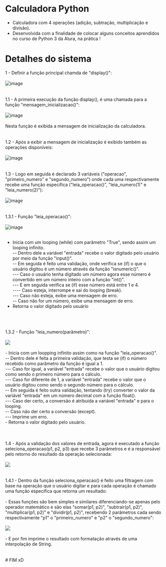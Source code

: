 # Calculadora Python

- Calculadora com 4 operações (adição, subtração, multiplicação e divisão).<br>
- Desenvolvida com a finalidade de colocar alguns conceitos aprendidos no curso de Python 3 da Alura, na prática !

# Detalhes do sistema

1 - Definir a função principal chamda de "display()":
<br>
<br>
![image](https://user-images.githubusercontent.com/50367720/112857148-eeb83880-9086-11eb-9158-e065e0937105.png)
<br>
<br>
<br>
1.1 - A primeira execução da função display(), é uma chamada para a função "mensagem_inicializacao()":
<br>
<br>
![image](https://user-images.githubusercontent.com/50367720/112857702-8027aa80-9087-11eb-8243-d9f17497409e.png)
<br>
<br>
Nesta função é exibida a mensagem de inicialização da calculadora.
<br>
<br>
<br>
1.2 - Após a exibir a mensagem de inicialização é exibido também as operações disponíveis:
<br>
<br>
![image](https://user-images.githubusercontent.com/50367720/112858115-f1fff400-9087-11eb-9a44-373442fe7a57.png)
<br>
<br>
<br>
1.3 - Logo em seguida é declarado 3 variáveis ("operacao", "primeiro_numero" e "segundo_numero") onde cada uma respectivamente recebe uma função específica ("leia_operacao()", "leia_numero(1)" e "leia_numero(2)"):
<br>
<br>
![image](https://user-images.githubusercontent.com/50367720/112859056-d9dca480-9088-11eb-838d-d74dca9e71e7.png)
<br>
<br>
<br>
1.3.1 - Função "leia_operacao()":
<br>
<br>
![image](https://user-images.githubusercontent.com/50367720/112860928-b0bd1380-908a-11eb-919a-6f685320ef03.png)
<br>
<br>
- Inicia com um looping (while) com parâmetro "True", sendo assim um looping infinito.<br>
-- Dentro dele a variável "entrada" recebe o valor digitado pelo usuário por meio da função "input()".<br>
-- Em seguida é feito uma validação, onde verifica se (if) o que o usuário digitou é um número através da função "isnumeric()".<br>
--- Caso o usuário tenha digitado um número agora esse número é convertido em um número inteiro com a função "int()".<br>
--- E em seguida verifica se (if) esse número está entre 1 e 4.<br>
---- Caso esteja, interrompe e sai do looping (break).<br>
--- Caso não esteja, exibe uma mensagem de erro.<br>
-- Caso não for um número, exibe uma mensagem de erro.<br>
- Retorna o valor digitado pelo usuário<br>
<br>
<br>
<br>
1.3.2 - Função "leia_numero(parâmetro)":
<br>
<br>
<img src="https://user-images.githubusercontent.com/50367720/112878132-f33c1b80-909d-11eb-993a-d5bfeffd80de.png"/>
<br>
<br>
- Inicia com um loopping infinito assim como na função "leia_operacao()".<br>
-- Dentro dele é feita a primeira validação, que testa se (if) o número recebido como parâmetro da função é igual a 1.<br>
--- Caso for igual, a variável "entrada" recebe o valor que o usuário digitou como sendo o primeiro número para o cálculo.<br>
--- Caso for diferente de 1, a variável "entrada" recebe o valor que o usuário digitou como sendo o segundo número para o cálculo.<br>
-- Em seguida é feito outra validação, tentando (try) converter o valor da variável "entrada" em um número decimal com a função float().<br>
--- Caso der certo, a conversão é atribuida a variável "entrada" e para o looping.<br>
-- Caso não der certo a conversão (except).<br>
--- Imprime um erro.<br>
- Retorna o valor digitado pelo usuário.<br>
<br>
<br>
<br>
1.4 - Após a validação dos valores de entrada, agora é executado a função seleciona_operacao(p1, p2, p3) que recebe 3 parâmetros e é a responsável pelo retorno do resultado da operação selecionada:
<br>
<br>
<img src="https://user-images.githubusercontent.com/50367720/112903706-44f49e00-90be-11eb-838a-90c130106970.png"/>
<br>
<br>
<br>
1.4.1 - Dentro da função seleciona_operacao() é feito uma filtragem com base na operação que o usuário digitar e para cada operação é chamado uma função específica que retorna um resultado:
<br>
<br>
- Essas funções são bem simples e similares diferenciando-se apenas pelo operador matemático e são elas "somar(p1, p2)", "subtrair(p1, p2)", "multiplicar(p1, p2)" e "dividir(p1, p2)", recebendo 2 parâmetros cada sendo respectivamente "p1" o "primeiro_numero" e "p2" o "segundo_numero":
<br>
<br>
<img src="https://user-images.githubusercontent.com/50367720/112904807-e29c9d00-90bf-11eb-8180-2346d5ce069a.png">
<br>
<br>
- E por fim imprime o resultado com formatação através de uma interpolação de String.
<br>
<br>
<br>
# FIM xD
